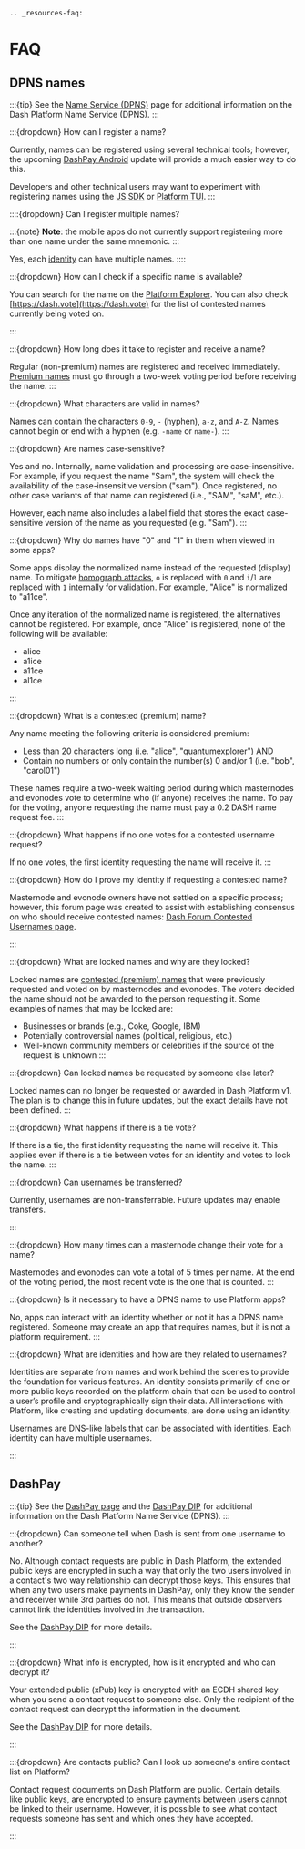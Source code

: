```{eval-rst}
.. _resources-faq:
```

# FAQ

## DPNS names

:::{tip}
See the [Name Service (DPNS)](../explanations/dpns.md) page for additional information on the
Dash Platform Name Service (DPNS).
:::

:::{dropdown} How can I register a name?

Currently, names can be registered using several technical tools; however, the upcoming [DashPay
Android](https://play.google.com/store/apps/details?id=hashengineering.darkcoin.wallet) update will
provide a much easier way to do this.

Developers and other technical users may want to experiment with registering names using the [JS
SDK](https://docs.dash.org/projects/platform/en/stable/docs/tutorials/identities-and-names/register-a-name-for-an-identity.html)
or [Platform TUI](https://github.com/dashpay/platform-tui/).
:::

::::{dropdown} Can I register multiple names?

:::{note}
**Note**: the mobile apps do not currently support registering more than one name under the same
mnemonic.
:::

Yes, each [identity](../explanations/identity.md) can have multiple names.
::::

:::{dropdown} How can I check if a specific name is available?

You can search for the name on the [Platform Explorer](https://platform-explorer.com/). You can also
check [https://dash.vote](https://dash.vote) for the list of contested names currently being voted
on.

:::

:::{dropdown} How long does it take to register and receive a name?

Regular (non-premium) names are registered and received immediately. [Premium
names](../explanations/dpns.md#conflict-resolution) must go through a two-week voting period before
receiving the name.
:::

:::{dropdown} What characters are valid in names?

Names can contain the characters `0-9`, `-` (hyphen), `a-z`, and `A-Z`. Names cannot begin or end
with a hyphen (e.g. `-name` or `name-`).
:::

:::{dropdown} Are names case-sensitive?

Yes and no. Internally, name validation and processing are case-insensitive. For example, if you
request the name "Sam", the system will check the availability of the case-insensitive version
("sam"). Once registered, no other case variants of that name can registered (i.e., "SAM", "saM",
etc.).

However, each name also includes a label field that stores the exact case-sensitive version of the
name as you requested (e.g. "Sam").
:::

:::{dropdown} Why do names have "0" and "1" in them when viewed in some apps?

Some apps display the normalized name instead of the requested (display) name. To mitigate
[homograph attacks](https://en.wikipedia.org/wiki/IDN_homograph_attack), `o` is replaced with `0`
and `i`/`l` are replaced with `1` internally for validation. For example, "Alice" is normalized to
"a11ce".

Once any iteration of the normalized name is registered, the alternatives cannot be registered. For
example, once "Alice" is registered, none of the following will be available:

* alice
* a1ice
* a11ce
* al1ce

:::

:::{dropdown} What is a contested (premium) name?

Any name meeting the following criteria is considered premium:

* Less than 20 characters long (i.e. "alice", "quantumexplorer") AND
* Contain no numbers or only contain the number(s) 0 and/or 1 (i.e. "bob", "carol01")

These names require a two-week waiting period during which masternodes and evonodes vote to
determine who (if anyone) receives the name. To pay for the voting, anyone requesting the name must
pay a 0.2 DASH name request fee.
:::

:::{dropdown} What happens if no one votes for a contested username request?

If no one votes, the first identity requesting the name will receive it.
:::

:::{dropdown} How do I prove my identity if requesting a contested name?

Masternode and evonode owners have not settled on a specific process; however, this forum page was created to assist with establishing consensus on who should receive contested names: [Dash Forum Contested Usernames page](https://www.dash.org/forum/index.php?threads/contested-usernames-view-discuss-gain-support.55367/).

:::

:::{dropdown} What are locked names and why are they locked?

Locked names are [contested (premium) names](../explanations/dpns.md#conflict-resolution) that were
previously requested and voted on by masternodes and evonodes. The voters decided the name should
not be awarded to the person requesting it. Some examples of names that may be locked are:

* Businesses or brands (e.g., Coke, Google, IBM)
* Potentially controversial names (political, religious, etc.)
* Well-known community members or celebrities if the source of the request is unknown
:::

:::{dropdown} Can locked names be requested by someone else later?

Locked names can no longer be requested or awarded in Dash Platform v1. The plan is to change this
in future updates, but the exact details have not been defined.
:::

:::{dropdown} What happens if there is a tie vote?

If there is a tie, the first identity requesting the name will receive it. This applies even if
there is a tie between votes for an identity and votes to lock the name.
:::

:::{dropdown} Can usernames be transferred?

Currently, usernames are non-transferrable. Future updates may enable transfers.

:::

:::{dropdown} How many times can a masternode change their vote for a name?

Masternodes and evonodes can vote a total of 5 times per name. At the end of the voting period, the
most recent vote is the one that is counted.
:::

:::{dropdown} Is it necessary to have a DPNS name to use Platform apps?

No, apps can interact with an identity whether or not it has a DPNS name registered. Someone may create an app that requires names, but it is not a platform requirement.
:::

:::{dropdown} What are identities and how are they related to usernames?

Identities are separate from names and work behind the scenes to provide the foundation for various
features. An identity consists primarily of one or more public keys recorded on the platform chain
that can be used to control a user’s profile and cryptographically sign their data. All interactions
with Platform, like creating and updating documents, are done using an identity.

Usernames are DNS-like labels that can be associated with identities. Each identity can have
multiple usernames.

:::

## DashPay

:::{tip}
See the [DashPay page](../explanations/dashpay.md) and the [DashPay
DIP](https://github.com/dashpay/dips/blob/master/dip-0015.md) for additional information on the Dash Platform Name Service (DPNS).
:::

:::{dropdown} Can someone tell when Dash is sent from one username to another?

No. Although contact requests are public in Dash Platform, the extended public keys are encrypted in
such a way that only the two users involved in a contact's two way relationship can decrypt those
keys. This ensures that when any two users make payments in DashPay, only they know the sender and
receiver while 3rd parties do not. This means that outside observers cannot link the identities
involved in the transaction.

See the [DashPay DIP](https://github.com/dashpay/dips/blob/master/dip-0015.md) for more details.

:::

:::{dropdown} What info is encrypted, how is it encrypted and who can decrypt it?

Your extended public (xPub) key is encrypted with an ECDH shared key when you send a contact request
to someone else. Only the recipient of the contact request can decrypt the information in the
document.

See the [DashPay DIP](https://github.com/dashpay/dips/blob/master/dip-0015.md#the-contact-request)
for more details.

:::

:::{dropdown} Are contacts public? Can I look up someone's entire contact list on Platform?

Contact request documents on Dash Platform are public. Certain details, like public keys, are
encrypted to ensure payments between users cannot be linked to their username. However, it is
possible to see what contact requests someone has sent and which ones they have accepted.

:::
